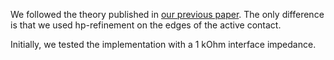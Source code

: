 We followed the theory published in
[our previous paper](https://doi.org/10.1016/j.bioelechem.2023.108395).
The only difference is that we used hp-refinement on the edges of the active
contact.

Initially, we tested the implementation with a 1 kOhm interface impedance.
